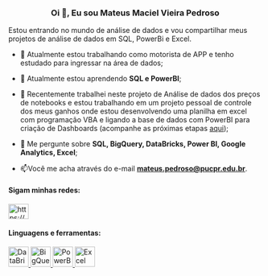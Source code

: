
<h3 align="center">Oi 👋, Eu sou Mateus Maciel Vieira Pedroso</h3>
Estou entrando no mundo de análise de dados e vou compartilhar meus projetos de análise de dados em SQL, PowerBi e Excel.

- 🔭 Atualmente estou trabalhando como motorista de APP e tenho estudado para ingressar na área de dados;

- 🌱 Atualmente estou aprendendo **SQL e PowerBI**;

- 📝 Recentemente trabalhei neste projeto de Análise de dados dos preços de notebooks e estou trabalhando em um projeto pessoal de controle dos meus ganhos onde estou desenvolvendo uma planilha em excel com programação VBA e ligando a base de dados com PowerBI para criação de Dashboards (acompanhe as próximas etapas <a href="https://trello.com/invite/b/gcObkdHc/ATTI6a90c6c3bdfd06597cbc2bfbb4604225D04E403D/gerenciamento-uber">aqui</a>);

- 💬 Me pergunte sobre **SQL, BigQuery, DataBricks, Power BI, Google Analytics, Excel**;

- 📫Você me acha através do e-mail **mateus.pedroso@pucpr.edu.br**.

<h4 align="left">Sigam minhas redes:</h4>
<p align="left">
  <a href="https://www.linkedin.com/in/mateus-maciel-vieira-pedroso/" target="blank"><img align="center" src="https://raw.githubusercontent.com/rahuldkjain/github-profile-readme-generator/master/src/images/icons/Social/linked-in-alt.svg" alt="https://www.linkedin.com/in/luan-porphirio/" height="30" width="40" /></a>
</p>

<h4 align="left">Linguagens e ferramentas:</h4>
<p align="left"> <a href="https://www.databricks.com/" target="_blank"> <img src="https://upload.wikimedia.org/wikipedia/commons/6/63/Databricks_Logo.png" alt="DataBricks" width="40" height="40"/> </a>
  <a href="https://cloud.google.com/bigquery?utm_source=google&utm_medium=cpc&utm_campaign=latam-BR-all-pt-dr-SKWS-all-all-trial-e-dr-1605194-LUAC0008678&utm_content=text-ad-none-any-DEV_c-CRE_623298014076-ADGP_Hybrid%20%7C%20SKWS%20-%20EXA%20%7C%20Txt%20~%20Data-Analytics_BigQuery-KWID_43700040482195741-kwd-372661971564&utm_term=KW_bigquery-ST_BigQuery&gclid=CjwKCAjwvdajBhBEEiwAeMh1UzoqlUhM0Et5fgLh8wctL0SRwQlU-MFIdl_Yo9JGvbLGLg9UZYsGjRoC_78QAvD_BwE&gclsrc=aw.ds&hl=pt-br" target="_blank"> <img src="https://cxl.com/wp-content/uploads/2019/10/google-bigquery-logo-1-1024x577.png" alt="BigQuery" width="40" height="40"/> </a> 
  <a href="https://powerbi.microsoft.com/pt-br/" target="_blank"> <img src="https://static.wixstatic.com/media/322cff_c3cd08ea165f4e41bdb604d646554fc5~mv2.png/v1/fit/w_500,h_500,q_90/file.png" alt="PowerBi" width="40" height="40"/> </a> 
  <a href="https://www.microsoft.com/pt-br/microsoft-365/excel" target="_blank"> <img src="https://play-lh.googleusercontent.com/37EzETO6gZyKmCg2kBIFX1e9gkubxZrVa5fHJ6yOaa7VvEShHjKv2RdtwnZt9Sk258s" alt="Excel" width="40" height="40"/> </a> 
</p>


<!--
**MateusM95/MateusM95** is a ✨ _special_ ✨ repository because its `README.md` (this file) appears on your GitHub profile.

Here are some ideas to get you started:

- 🔭 I’m currently working on ...
- 🌱 I’m currently learning ...
- 👯 I’m looking to collaborate on ...
- 🤔 I’m looking for help with ...
- 💬 Ask me about ...
- 📫 How to reach me: ...
- 😄 Pronouns: ...
- ⚡ Fun fact: ...
-->
